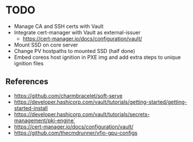 <!--
SPDX-FileCopyrightText: 2025 NONE

SPDX-License-Identifier: Unlicense
-->

# TODO

- Manage CA and SSH certs with Vault
- Integrate cert-manager with Vault as external-issuer
  - https://cert-manager.io/docs/configuration/vault/
- Mount SSD on core server
- Change PV hostpaths to mounted SSD (half done)
- Embed coreos host ignition in PXE img and add extra steps to unique ignition files

## References

- https://github.com/charmbracelet/soft-serve
- https://developer.hashicorp.com/vault/tutorials/getting-started/getting-started-install
- https://developer.hashicorp.com/vault/tutorials/secrets-management/pki-engine`
- https://cert-manager.io/docs/configuration/vault/
- https://github.com/thecmdrunner/vfio-gpu-configs
